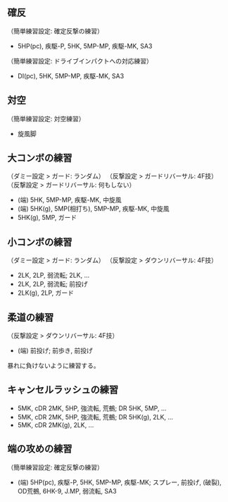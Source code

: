 ## 確反

（簡単練習設定: 確定反撃の練習）

- 5HP(pc), 疾駆-P, 5HK, 5MP-MP, 疾駆-MK, SA3

（簡単練習設定: ドライブインパクトへの対応練習）

- DI(pc), 5HK, 5MP-MP, 疾駆-MK, SA3

## 対空

（簡単練習設定: 対空練習）

- 旋風脚

## 大コンボの練習

（ダミー設定 > ガード: ランダム）
（反撃設定 > ガードリバーサル: 4F技）
（反撃設定 > ガードリバーサル: 何もしない）

- (端) 5HK, 5MP-MP, 疾駆-MK, 中旋風
- (端) 5HK(g), 5MP(相打ち), 5MP-MP, 疾駆-MK, 中旋風
- 5HK(g), 5MP, ガード

## 小コンボの練習

（ダミー設定 > ガード: ランダム）
（反撃設定 > ダウンリバーサル: 4F技）

- 2LK, 2LP, 弱流転; 2LK, ...
- 2LK, 2LP, 弱流転; 前投げ
- 2LK(g), 2LP, ガード

## 柔道の練習

（反撃設定 > ダウンリバーサル: 4F技）

- (端) 前投げ; 前歩き, 前投げ

暴れに負けないように練習する。

## キャンセルラッシュの練習

- 5MK, cDR 2MK, 5HP, 強流転, 荒鵺; DR 5HK, 5MP, ...
- 5MK, cDR 2MK, 5HP, 強流転, 荒鵺; DR 5HK(g), 2LK, ...
- 5MK, cDR 2MK(g), 2LK, ...

## 端の攻めの練習

（簡単練習設定: 確定反撃の練習）

- (端) 5HP(pc), 疾駆-P, 5HK, 5MP-MP, 疾駆-MK; スプレー, 前投げ, (破裂), OD荒鵺, 6HK-9, J.MP, 弱流転, SA3
